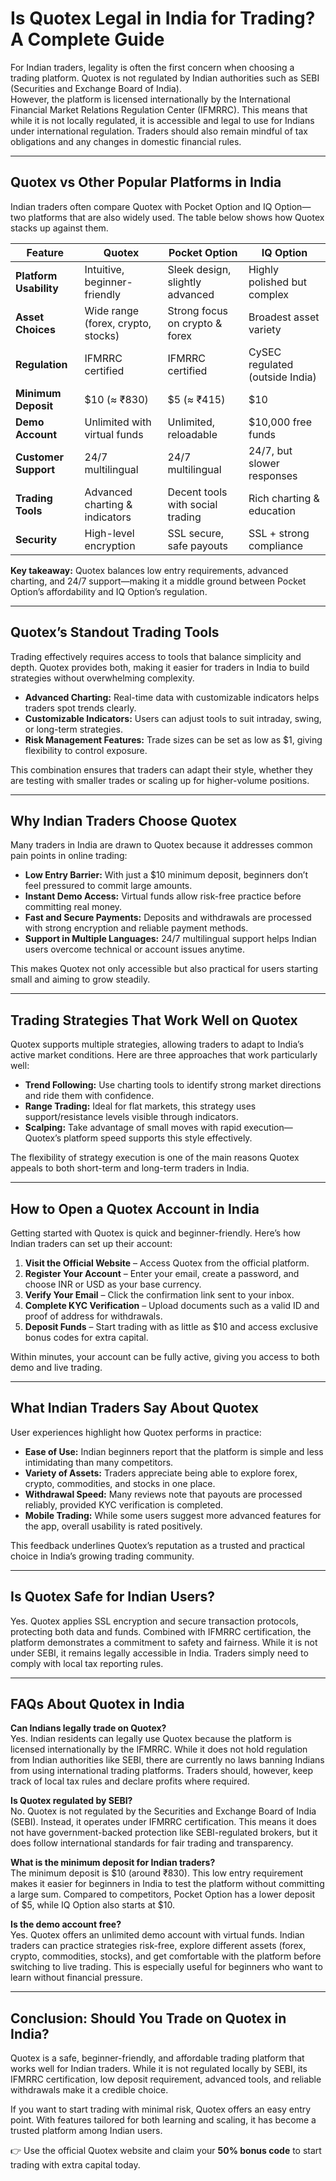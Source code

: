 # Is Quotex Legal in India for Trading? A Complete Guide

For Indian traders, legality is often the first concern when choosing a trading platform. Quotex is not regulated by Indian authorities such as SEBI (Securities and Exchange Board of India).  
However, the platform is licensed internationally by the International Financial Market Relations Regulation Center (IFMRRC). This means that while it is not locally regulated, it is accessible and legal to use for Indians under international regulation. Traders should also remain mindful of tax obligations and any changes in domestic financial rules.

---

## Quotex vs Other Popular Platforms in India

Indian traders often compare Quotex with Pocket Option and IQ Option—two platforms that are also widely used. The table below shows how Quotex stacks up against them.

| Feature            | Quotex                         | Pocket Option                   | IQ Option                           |
|--------------------|--------------------------------|----------------------------------|--------------------------------------|
| **Platform Usability** | Intuitive, beginner-friendly    | Sleek design, slightly advanced  | Highly polished but complex           |
| **Asset Choices**      | Wide range (forex, crypto, stocks) | Strong focus on crypto & forex   | Broadest asset variety                |
| **Regulation**         | IFMRRC certified              | IFMRRC certified                 | CySEC regulated (outside India)       |
| **Minimum Deposit**    | $10 (≈ ₹830)                 | $5 (≈ ₹415)                      | $10                                   |
| **Demo Account**       | Unlimited with virtual funds  | Unlimited, reloadable            | $10,000 free funds                    |
| **Customer Support**   | 24/7 multilingual             | 24/7 multilingual                | 24/7, but slower responses            |
| **Trading Tools**      | Advanced charting & indicators | Decent tools with social trading | Rich charting & education             |
| **Security**           | High-level encryption         | SSL secure, safe payouts         | SSL + strong compliance               |

**Key takeaway:** Quotex balances low entry requirements, advanced charting, and 24/7 support—making it a middle ground between Pocket Option’s affordability and IQ Option’s regulation.

---

## Quotex’s Standout Trading Tools

Trading effectively requires access to tools that balance simplicity and depth. Quotex provides both, making it easier for traders in India to build strategies without overwhelming complexity.

- **Advanced Charting:** Real-time data with customizable indicators helps traders spot trends clearly.  
- **Customizable Indicators:** Users can adjust tools to suit intraday, swing, or long-term strategies.  
- **Risk Management Features:** Trade sizes can be set as low as $1, giving flexibility to control exposure.  

This combination ensures that traders can adapt their style, whether they are testing with smaller trades or scaling up for higher-volume positions.

---

## Why Indian Traders Choose Quotex

Many traders in India are drawn to Quotex because it addresses common pain points in online trading:

- **Low Entry Barrier:** With just a $10 minimum deposit, beginners don’t feel pressured to commit large amounts.  
- **Instant Demo Access:** Virtual funds allow risk-free practice before committing real money.  
- **Fast and Secure Payments:** Deposits and withdrawals are processed with strong encryption and reliable payment methods.  
- **Support in Multiple Languages:** 24/7 multilingual support helps Indian users overcome technical or account issues anytime.  

This makes Quotex not only accessible but also practical for users starting small and aiming to grow steadily.

---

## Trading Strategies That Work Well on Quotex

Quotex supports multiple strategies, allowing traders to adapt to India’s active market conditions. Here are three approaches that work particularly well:

- **Trend Following:** Use charting tools to identify strong market directions and ride them with confidence.  
- **Range Trading:** Ideal for flat markets, this strategy uses support/resistance levels visible through indicators.  
- **Scalping:** Take advantage of small moves with rapid execution—Quotex’s platform speed supports this style effectively.  

The flexibility of strategy execution is one of the main reasons Quotex appeals to both short-term and long-term traders in India.

---

## How to Open a Quotex Account in India

Getting started with Quotex is quick and beginner-friendly. Here’s how Indian traders can set up their account:

1. **Visit the Official Website** – Access Quotex from the official platform.  
2. **Register Your Account** – Enter your email, create a password, and choose INR or USD as your base currency.  
3. **Verify Your Email** – Click the confirmation link sent to your inbox.  
4. **Complete KYC Verification** – Upload documents such as a valid ID and proof of address for withdrawals.  
5. **Deposit Funds** – Start trading with as little as $10 and access exclusive bonus codes for extra capital.  

Within minutes, your account can be fully active, giving you access to both demo and live trading.

---

## What Indian Traders Say About Quotex

User experiences highlight how Quotex performs in practice:

- **Ease of Use:** Indian beginners report that the platform is simple and less intimidating than many competitors.  
- **Variety of Assets:** Traders appreciate being able to explore forex, crypto, commodities, and stocks in one place.  
- **Withdrawal Speed:** Many reviews note that payouts are processed reliably, provided KYC verification is completed.  
- **Mobile Trading:** While some users suggest more advanced features for the app, overall usability is rated positively.  

This feedback underlines Quotex’s reputation as a trusted and practical choice in India’s growing trading community.

---

## Is Quotex Safe for Indian Users?

Yes. Quotex applies SSL encryption and secure transaction protocols, protecting both data and funds. Combined with IFMRRC certification, the platform demonstrates a commitment to safety and fairness. While it is not under SEBI, it remains legally accessible in India. Traders simply need to comply with local tax reporting rules.

---

## FAQs About Quotex in India

**Can Indians legally trade on Quotex?**  
Yes. Indian residents can legally use Quotex because the platform is licensed internationally by the IFMRRC. While it does not hold regulation from Indian authorities like SEBI, there are currently no laws banning Indians from using international trading platforms. Traders should, however, keep track of local tax rules and declare profits where required.

**Is Quotex regulated by SEBI?**  
No. Quotex is not regulated by the Securities and Exchange Board of India (SEBI). Instead, it operates under IFMRRC certification. This means it does not have government-backed protection like SEBI-regulated brokers, but it does follow international standards for fair trading and transparency.

**What is the minimum deposit for Indian traders?**  
The minimum deposit is $10 (around ₹830). This low entry requirement makes it easier for beginners in India to test the platform without committing a large sum. Compared to competitors, Pocket Option has a lower deposit of $5, while IQ Option also starts at $10.

**Is the demo account free?**  
Yes. Quotex offers an unlimited demo account with virtual funds. Indian traders can practice strategies risk-free, explore different assets (forex, crypto, commodities, stocks), and get comfortable with the platform before switching to live trading. This is especially useful for beginners who want to learn without financial pressure.

---

## Conclusion: Should You Trade on Quotex in India?

Quotex is a safe, beginner-friendly, and affordable trading platform that works well for Indian traders. While it is not regulated locally by SEBI, its IFMRRC certification, low deposit requirement, advanced tools, and reliable withdrawals make it a credible choice.

If you want to start trading with minimal risk, Quotex offers an easy entry point. With features tailored for both learning and scaling, it has become a trusted platform among Indian users.

👉 Use the official Quotex website and claim your **50% bonus code** to start trading with extra capital today.
